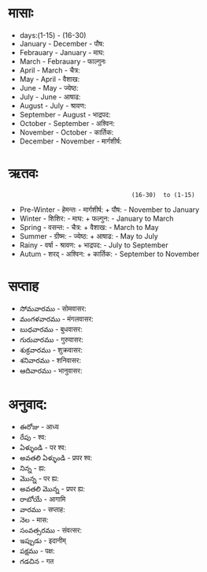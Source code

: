 # मासाः
- days:(1-15)  - (16-30)
- January - December - पौष:
- Febrauary - January - माघ:
- March - Febrauary - फाल्गुनः 
- April - March - चैत्र:
- May - April - वैशाख:
- June - May  - ज्येष्ठ:
- July - June - आषाढ:
- August - July - श्रावण: 
- September - August - भाद्रपद:
- October - September - अश्विन:
- November - October - कार्तिक:
- December - November - मार्गशीर्ष:

# ऋतवः

                                       (16-30)  to (1-15)
- Pre-Winter - हेमन्तः - मार्गशीर्ष: + पौष: - November to January
- Winter  - शिशिर: - माघ: + फल्गुन: - January to March
- Spring - वसन्त: - चैत्र: + वैशाख: - March to May
- Summer - ग्रीष्म: - ज्येष्ठ: + आषाढ: - May to July
- Rainy - वर्षा - श्रावण: + भाद्रपद: - July to September
- Autum - शरद् - अश्विन: + कार्तिक: - September to November

# सप्ताह
- సోమవారము - सोमवासर: 
- మంగళవారము - मंगलवासर:
- బుధవారము - बुधवासर:
- గురువారము - गुरुवासर:
- శుక్రవారము - शुक्रवासर:
- శనివారము - शनिवासर:
- ఆదివారము - भानुवासर:


# अनुवाद:
- ఈరోజు - आध्य
- రేపు - श्व:
- ఏళ్ళుండి - पर श्व:
- అవతలి ఏళ్ళుండి - प्रपर श्व:
- నిన్న - ह्य:
- మొన్న - पर ह्य:
- అవతలి మొన్న - प्रपर ह्य: 
- రాబోయే  - आगामि 
- వారము - सप्ताह:
- నెల - मास:
- సంవత్సరము  - संवत्सर:
- ఇప్పుడు  - इदानीम् 
- పక్షము - पक्ष:
- గడచిన - गत 






